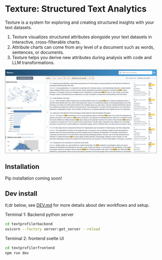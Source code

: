 # Texture: Structured Text Analytics

Texture is a system for exploring and creating structured insights with your text datasets.

1. Texture visualizes structured attributes alongside your text datasets in interactive, cross-filterable charts.
2. Attribute charts can come from any level of a document such as words, sentences, or documents.
3. Texture helps you derive new attributes during analysis with code and LLM transformations.

![screenshot of Texture interface](.github/screenshots/texture_sc.png)

## Installation

Pip installation coming soon!

## Dev install

tl;dr below, see [DEV.md](DEV.md) for more details about dev workflows and setup.

Terminal 1: Backend python server

```bash
cd textprofilerbackend
uvicorn --factory server:get_server --reload
```

Terminal 2: frontend svelte UI

```bash
cd textprofilerfrontend
npm run dev
```
